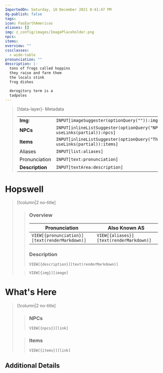 ```yaml
---
ImportedOn: Saturday, 18 December 2021 8:41:47 PM
dg-publish: false
tags: 
icon: FasEarthAmericas
aliases: []
img: z_config/images/ImagePlaceholder.png
npcs: 
items: 
overview: ""
cssclasses:
  - wide-table
pronunciation: ""
description: |-
  tons of frogs called hoppins
  they raise and farm them
  the locals stink
  frog dishes

  derogitory term is a
  tadpoles
---
```



> [!data-layer]- Metadata
>
> |                                       |                                  |
>| ----- | ----- |
>| **Img**: |`INPUT[imageSuggester(optionQuery("")):img]`|
> |**NPCs** | `INPUT[inlineListSuggester(optionQuery("NPCs"), useLinks(partial)):npcs]`|
> |**Items** | `INPUT[inlineListSuggester(optionQuery("Things"), useLinks(partial)):items]`|
> |Aliases|`INPUT[list:aliases]`|
> |Pronunciation|`INPUT[text:pronunciation]`|
> |**Description** |`INPUT[textArea:description]`|
# Hopswell
> [!column|2 no-title]
>>### Overview
>>| Pronunciation | Also Known AS|
>>| ----- | ----- |
>>|`VIEW[{pronunciation}][text(renderMarkdown)]`|`VIEW[{aliases}][text(renderMarkdown)]`|
>>
>> ### Description
>> `VIEW[{description}][text(renderMarkdown)]`
>>  
>
>>`VIEW[{img}][image]`
# What's Here
> [!column|2 no-title]
>
>>
>> ### NPCs
>> `VIEW[{npcs}][link]`
>>  
>
>
>> ### Items
>> `VIEW[{items}][link]`

## Additional Details

